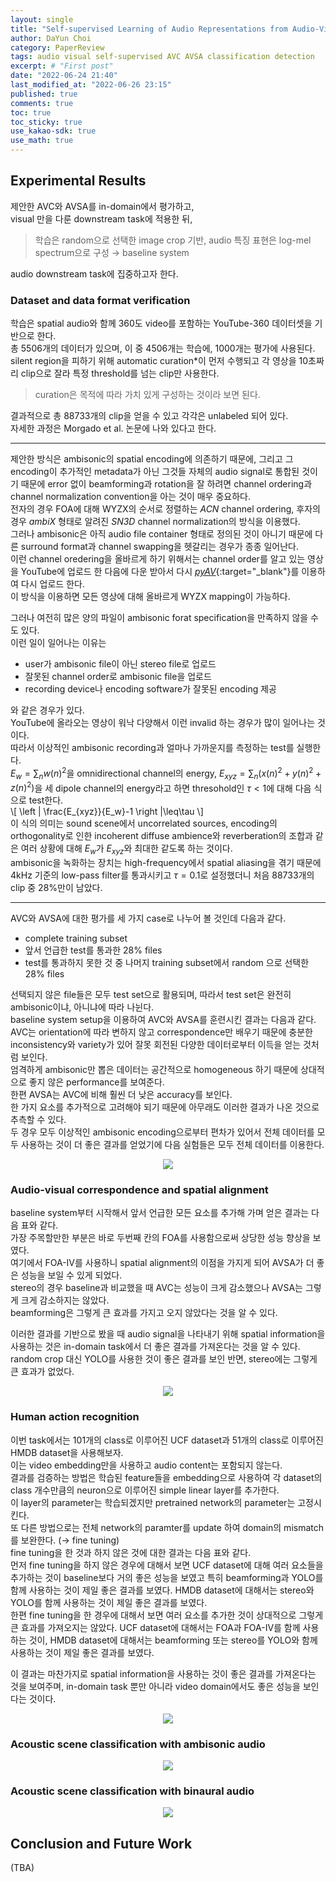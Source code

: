 ```yaml
---
layout: single
title: "Self-supervised Learning of Audio Representations from Audio-Visual Data using Spatial Alignment (3)"
author: DaYun Choi
category: PaperReview
tags: audio visual self-supervised AVC AVSA classification detection
excerpt: # "First post"
date: "2022-06-24 21:40"
last_modified_at: "2022-06-26 23:15"
published: true
comments: true
toc: true
toc_sticky: true
use_kakao-sdk: true
use_math: true
---
```


## Experimental Results
제안한 AVC와 AVSA를 in-domain에서 평가하고,  
visual 만을 다룬 downstream task에 적용한 뒤, 
> 학습은 random으로 선택한 image crop 기반, audio 특징 표현은 log-mel spectrum으로 구성 $\rightarrow$ baseline system

audio downstream task에 집중하고자 한다.

### Dataset and data format verification
학습은 spatial audio와 함께 360도 video를 포함하는 YouTube-360 데이터셋을 기반으로 한다.  
총 5506개의 데이터가 있으며, 이 중 4506개는 학습에, 1000개는 평가에 사용된다.  
silent region을 피하기 위해 automatic curation*이 먼저 수행되고 각 영상을 10초짜리 clip으로 잘라 특정 threshold를 넘는 clip만 사용한다.  
> curation은 목적에 따라 가치 있게 구성하는 것이라 보면 된다.

결과적으로 총 88733개의 clip을 얻을 수 있고 각각은 unlabeled 되어 있다.  
자세한 과정은 Morgado et al. 논문에 나와 있다고 한다.

---

제안한 방식은 ambisonic의 spatial encoding에 의존하기 때문에, 그리고 그 encoding이 추가적인 metadata가 아닌 그것들 자체의 audio signal로 통합된 것이기 때문에 error 없이 beamforming과 rotation을 잘 하려면 channel ordering과 channel normalization convention을 아는 것이 매우 중요하다.  
전자의 경우 FOA에 대해 WYZX의 순서로 정렬하는 _ACN_ channel ordering, 후자의 경우 _ambiX_ 형태로 알려진 _SN3D_ channel normalization의 방식을 이용했다.  
그러나 ambisonic은 아직 audio file container 형태로 정의된 것이 아니기 때문에 다른 surround format과 channel swapping을 헷갈리는 경우가 종종 일어난다.  
이런 channel oredering을 올바르게 하기 위해서는 channel order를 알고 있는 영상을 YouTube에 업로드 한 다음에 다운 받아서 다시 [_pyAV_](https://github.com/PyAV-Org/PyAV){:target="_blank"}를 이용하여 다시 업로드 한다.  
이 방식을 이용하면 모든 영상에 대해 올바르게 WYZX mapping이 가능하다.

그러나 여전히 많은 양의 파일이 ambisonic forat specification을 만족하지 않을 수도 있다.  
이런 일이 일어나는 이유는
- user가 ambisonic file이 아닌 stereo file로 업로드
- 잘못된 channel order로 ambisonic file을 업로드
- recording device나 encoding software가 잘못된 encoding 제공

와 같은 경우가 있다.  
YouTube에 올라오는 영상이 워낙 다양해서 이런 invalid 하는 경우가 많이 일어나는 것이다.  
따라서 이상적인 ambisonic recording과 얼마나 가까운지를 측정하는 test를 실행한다.  
$E_w=\sum_{n}w(n)^2$을 omnidirectional channel의 energy, $E_{xyz}=\sum_{n}(x(n)^2+y(n)^2+z(n)^2)$을 세 dipole channel의 energy라고 하면 thresohold인 $\tau<1$에 대해 다음 식으로 test한다.  
\\[ \left | \frac{E_{xyz}}{E_w}-1 \right |\leq\tau \\]  
이 식의 의미는 sound scene에서 uncorrelated sources, encoding의 orthogonality로 인한 incoherent diffuse ambience와 reverberation의 조합과 같은 여러 상황에 대해 $E_w$가 $E_{xyz}$와 최대한 같도록 하는 것이다.  
ambisonic을 녹화하는 장치는 high-frequency에서 spatial aliasing을 겪기 때문에 4kHz 기준의 low-pass filter를 통과시키고 $\tau=0.1$로 설정했더니 처음 88733개의 clip 중 28%만이 남았다.

---

AVC와 AVSA에 대한 평가를 세 가지 case로 나누어 볼 것인데 다음과 같다.
- complete training subset
- 앞서 언급한 test를 통과한 28% files
- test를 통과하지 못한 것 중 나머지 training subset에서 random 으로 선택한 28% files

선택되지 않은 file들은 모두 test set으로 활용되며, 따라서 test set은 완전히 ambisonic이냐, 아니냐에 따라 나뉜다.  
baseline system setup을 이용하여 AVC와 AVSA를 훈련시킨 결과는 다음과 같다.  
AVC는 orientation에 따라 변하지 않고 correspondence만 배우기 때문에 충분한 inconsistency와 variety가 있어 잘못 회전된 다양한 데이터로부터 이득을 얻는 것처럼 보인다.  
엄격하게 ambisonic만 뽑은 데이터는 공간적으로 homogeneous 하기 때문에 상대적으로 좋지 않은 performance를 보여준다.  
한편 AVSA는 AVC에 비해 훨씬 더 낮은 accuracy를 보인다.  
한 가지 요소를 추가적으로 고려해야 되기 때문에 아무래도 이러한 결과가 나온 것으로 추측할 수 있다.  
두 경우 모두 이상적인 ambisonic encoding으로부터 편차가 있어서 전체 데이터를 모두 사용하는 것이 더 좋은 결과를 얻었기에 다음 실험들은 모두 전체 데이터를 이용한다.

<p align="center">
    <img src = "https://user-images.githubusercontent.com/74304696/175816100-2752a5b1-ebae-4d42-af25-13a838cd07ef.png">
</p>

### Audio-visual correspondence and spatial alignment
baseline system부터 시작해서 앞서 언급한 모든 요소를 추가해 가며 얻은 결과는 다음 표와 같다.  
가장 주목할만한 부분은 바로 두번째 칸의 FOA를 사용함으로써 상당한 성능 향상을 보였다.  
여기에서 FOA-IV를 사용하니 spatial alignment의 이점을 가지게 되어 AVSA가 더 좋은 성능을 보일 수 있게 되었다.  
stereo의 경우 baseline과 비교했을 때 AVC는 성능이 크게 감소했으나 AVSA는 그렇게 크게 감소하지는 않았다.  
beamforming은 그렇게 큰 효과를 가지고 오지 않았다는 것을 알 수 있다.

이러한 결과를 기반으로 봤을 때 audio signal을 나타내기 위해 spatial information을 사용하는 것은 in-domain task에서 더 좋은 결과를 가져온다는 것을 알 수 있다.  
random crop 대신 YOLO를 사용한 것이 좋은 결과를 보인 반면, stereo에는 그렇게 큰 효과가 없었다.

<p align="center">
    <img src = "https://user-images.githubusercontent.com/74304696/175816087-d4ffafc0-46be-4318-9194-b09b2af4d94a.png">
</p>

### Human action recognition
이번 task에서는 101개의 class로 이루어진 UCF dataset과 51개의 class로 이루어진 HMDB dataset을 사용해보자.  
이는 video embedding만을 사용하고 audio content는 포함되지 않는다.  
결과를 검증하는 방법은 학습된 feature들을 embedding으로 사용하여 각 dataset의 class 개수만큼의 neuron으로 이루어진 simple linear layer를 추가한다.  
이 layer의 parameter는 학습되겠지만 pretrained network의 parameter는 고정시킨다.  
또 다른 방법으로는 전체 network의 paramter를 update 하여 domain의 mismatch를 보완한다. ($\rightarrow$ fine tuning)  
fine tuning을 한 것과 하지 않은 것에 대한 결과는 다음 표와 같다.  
먼저 fine tuning을 하지 않은 경우에 대해서 보면 UCF dataset에 대해 여러 요소들을 추가하는 것이 baseline보다 거의 좋은 성능을 보였고 특히 beamforming과 YOLO를 함께 사용하는 것이 제일 좋은 결과를 보였다. HMDB dataset에 대해서는 stereo와 YOLO를 함께 사용하는 것이 제일 좋은 결과를 보였다.  
한편 fine tuning을 한 경우에 대해서 보면 여러 요소를 추가한 것이 상대적으로 그렇게 큰 효과를 가져오지는 않았다. UCF dataset에 대해서는 FOA과 FOA-IV를 함께 사용하는 것이, HMDB dataset에 대해서는 beamforming 또는 stereo를 YOLO와 함께 사용하는 것이 제일 좋은 결과를 보였다.

이 결과는 마찬가지로 spatial information을 사용하는 것이 좋은 결과를 가져온다는 것을 보여주며, in-domain task 뿐만 아니라 video domain에서도 좋은 성능을 보인다는 것이다.

<p align="center">
    <img src = "https://user-images.githubusercontent.com/74304696/175816090-24008ed4-f09d-4d05-8cc3-fea797a53b42.png">
</p>

### Acoustic scene classification with ambisonic audio

<p align="center">
    <img src = "https://user-images.githubusercontent.com/74304696/175816091-14bccb50-beb8-4e81-b84e-706248a1ab09.png">
</p>

### Acoustic scene classification with binaural audio

<p align="center">
    <img src = "https://user-images.githubusercontent.com/74304696/175816093-a5f1d323-b75d-4c85-ad24-76dbc647d0d4.png">
</p>

## Conclusion and Future Work
(TBA)